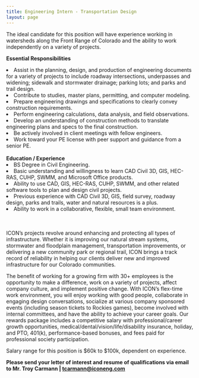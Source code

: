 ```yaml
---
title: Engineering Intern - Transportation Design
layout: page
---
```

The ideal candidate for this position will have experience working in watersheds along the Front Range of Colorado and the ability to work independently on a variety of projects.

<b>Essential Responsibilities</b>
<li>Assist in the planning, design, and production of engineering documents for a variety of projects to include roadway intersections, underpasses and widening; sidewalk and stormwater drainage; parking lots; and parks and trail design.</li>
<li>Contribute to studies, master plans, permitting, and computer modeling.</li>
<li>Prepare engineering drawings and specifications to clearly convey construction requirements.</li>
<li>Perform engineering calculations, data analysis, and field observations.</li>
<li>Develop an understanding of construction methods to translate engineering plans and specs to the final construction.</li>
<li>Be actively involved in client meetings with fellow engineers.</li>
<li>Work toward your PE license with peer support and guidance from a senior PE.</li>

<br>
<b>Education / Experience</b>

<li>BS Degree in Civil Engineering.</li>
<li>Basic understanding and willingness to learn CAD Civil 3D, GIS, HEC-RAS, CUHP, SWMM, and Microsoft Office products.</li>
<li>Ability to use CAD, GIS, HEC-RAS, CUHP, SWMM, and other related software tools to plan and design civil projects.</li>
<li>Previous experience with CAD Civil 3D, GIS, field survey, roadway design, parks and trails, water and natural resources is a plus.</li>
<li>Ability to work in a collaborative, flexible, small team environment.</li>

<br>
<br>

ICON’s projects revolve around enhancing and protecting all types of infrastructure. Whether it is improving our natural stream systems, stormwater and floodplain management, transportation improvements, or delivering a new community park or regional trail, ICON brings a track record of reliability in helping our clients deliver new and improved infrastructure for our Colorado communities.

The benefit of working for a growing firm with 30+ employees is the opportunity to make a difference, work on a variety of projects, affect company culture, and implement positive change. With ICON’s flex-time work environment, you will enjoy working with good people, collaborate in engaging design conversations, socialize at various company sponsored events (including season tickets to Rockies games), become involved with internal committees, and have the ability to achieve your career goals. Our rewards package includes a competitive salary with professional/career growth opportunities, medical/dental/vision/life/disability insurance, holiday, and PTO, 401(k), performance-based bonuses, and fees paid for professional society participation.

Salary range for this position is $60k to $100k, dependent on experience.


<b>Please send your letter of interest and resume of qualifications via email to
Mr. Troy Carmann | <tcarmann@iconeng.com></b>
